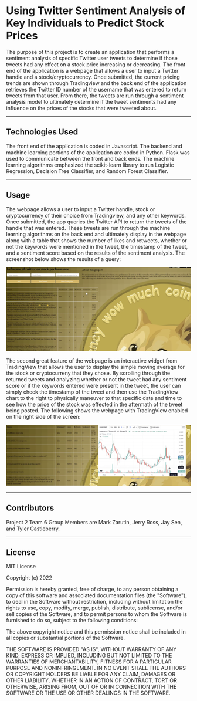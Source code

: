 # Using Twitter Sentiment Analysis of Key Individuals to Predict Stock Prices

The purpose of this project is to create an application that performs a sentiment analysis of specific Twitter user tweets to determine if those tweets had any effect on a stock price increasing or decreasing. The front end of the application is a webpage that allows a user to input a Twitter handle and a stock/cryptocurrency. Once submitted, the current pricing trends are shown through Tradingview and the back end of the application retrieves the Twitter ID number of the username that was entered to return tweets from that user. From there, the tweets are run through a sentiment analysis model to ultimately determine if the tweet sentiments had any influence on the prices of the stocks that were tweeted about. 

---

## Technologies Used

The front end of the application is coded in Javascript. The backend and machine learning portions of the application are coded in Python. Flask was used to communicate between the front and back ends. The machine learning algorithms emphasized the scikit-learn library to run Logistic Regression, Decision Tree Classifier, and Random Forest Classifier. 
  
---

## Usage
The webpage allows a user to input a Twitter handle, stock or cryptocurrency of their choice from Tradingview, and any other keywords. Once submitted, the app queries the Twitter API to return the tweets of the handle that was entered. These tweets are run through the machine learning algorithms on the back end and ultimately display in the webpage along with a table that shows the number of likes and retweets, whether or not the keywords were mentioned in the tweet, the timestamp of the tweet, and a sentiment score based on the results of the sentiment analysis. The screenshot below shows the results of a query:

![app](https://raw.githubusercontent.com/m4rker11/Project2/main/p2app.png)

The second great feature of the webpage is an interactive widget from TradingView that allows the user to display the simple moving average for the stock or cryptocurreny that they chose. By scrolling through the returned tweets and analyzing whether or not the tweet had any sentiment score or if the keywords entered were present in the tweet, the user can simply check the timestamp of the tweet and then use the TradingView chart to the right to physically maneuver to that specific date and time to see how the price of the stock was effected in the aftermath of the tweet being posted. The following shows the webpage with TradingView enabled on the right side of the screen:

![doge](https://github.com/m4rker11/Project2/blob/main/doge.png)

---

## Contributors

Project 2 Team 6 Group Members are Mark Zarutin, Jerry Ross, Jay Sen, and Tyler Castleberry.

---

## License

MIT License

Copyright (c) 2022

Permission is hereby granted, free of charge, to any person obtaining a copy
of this software and associated documentation files (the "Software"), to deal
in the Software without restriction, including without limitation the rights
to use, copy, modify, merge, publish, distribute, sublicense, and/or sell
copies of the Software, and to permit persons to whom the Software is
furnished to do so, subject to the following conditions:

The above copyright notice and this permission notice shall be included in all
copies or substantial portions of the Software.

THE SOFTWARE IS PROVIDED "AS IS", WITHOUT WARRANTY OF ANY KIND, EXPRESS OR
IMPLIED, INCLUDING BUT NOT LIMITED TO THE WARRANTIES OF MERCHANTABILITY,
FITNESS FOR A PARTICULAR PURPOSE AND NONINFRINGEMENT. IN NO EVENT SHALL THE
AUTHORS OR COPYRIGHT HOLDERS BE LIABLE FOR ANY CLAIM, DAMAGES OR OTHER
LIABILITY, WHETHER IN AN ACTION OF CONTRACT, TORT OR OTHERWISE, ARISING FROM,
OUT OF OR IN CONNECTION WITH THE SOFTWARE OR THE USE OR OTHER DEALINGS IN THE
SOFTWARE.